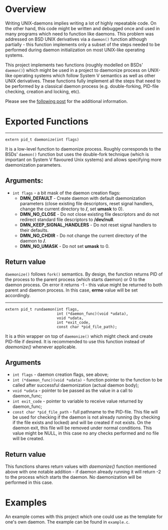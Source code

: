 # Overview

Writing UNIX-daemons implies writing a lot of highly repeatable
code. On the other hand, this code might be written and debugged once
and used in many programs which need to function like daemons. This
problem was addressed on BSD UNIX derivatives via a `daemon()`
function although partially - this function implements only a subset of
the steps needed to be performed during daemon initialization on most
UNIX-like operating systems.

This project implements two functions (roughly modelled on BSDs'
`daemon()`) which might be used in a project to daemonize process on
UNIX-like operating systems which follow System V semantics as well as
other UNIX derivatives. These functions fully implement all the steps
that need to be performed by a classical daemon process
(e.g. double-forking, PID-file checking, creation and locking, etc).

Please see the [following post](https://chaoticlab.io/c/c++/unix/2018/10/01/daemonize.html) for the additional information.

# Exported Functions
***
```
extern pid_t daemonize(int flags)
```
It is a low-level function to daemonize process.  Roughly corresponds
to the BSDs' `daemon()` function but uses the double-fork technique (which
is important on System V flavoured Unix systems) and allows specifying
more daemonization parameters.

## Arguments:
- `int flags` - a bit mask of the daemon creation flags:
   - **DMN_DEFAULT** - Create daemon with default daemonization parameters (close existing file descriptors, reset signal handlers, change the current directory to **/**, set **umask** to 0).
   - **DMN_NO_CLOSE** -  Do not close existing file descriptors and do not redirect standard file descriptors to **/dev/null**.
   - **DMN_KEEP_SIGNAL_HANDLERS** - Do not reset signal handlers to their defaults.
   - **DMN_NO_CHDIR** - Do not change the current directory of the daemon to **/**.
   - **DMN_NO_UMASK** - Do not set **umask** to 0.

## Return value
`daemonize()` follows `fork()` semantics.  By design, the function returns PID
of the process to the parent process (which starts daemon) or 0 to the
daemon process. On error it returns -1 - this value might be returned
to both parent and daemon process. In this case, **errno** value will
be set accordingly.

***
```
extern pid_t rundaemon(int flags,
                       int (*daemon_func)(void *udata),
                       void *udata,
                       int *exit_code,
                       const char *pid_file_path);
```

It is a thin wrapper on top of `daemonize()` which might check and create
PID-file if desired. It is recommended to use this function instead
of *daemonize()* whenever applicable.

## Arguments
- `int flags` - daemon creation flags, see above;
- `int (*daemon_func)(void *udata)` - function pointer to the function to be called after successful daemonization (actual daemon body);
- `void *udata` - pointer to be passed as the value in a call to daemon_func;
- `int exit_code` - pointer to variable to receive value returned by daemon_func;
- `const char *pid_file_path` - full pathname to the PID-file. This file will be used for checking if the daemon is not already running (by checking if the file exists and locked) and will be created if not exists. On the daemon exit, this file will be removed under normal conditions. This value might be NULL, in this case no any checks performed and no file will be created.

## Return value
This functions shares return values with *daemonize()* function
mentioned above with one notable addition - if daemon already running
it will return -2 to the process which starts the daemon. No
daemonization will be performed in this case.

# Examples
An example comes with this project which one could use as the template
for one's own daemon. The example can be found in `example.c`.

